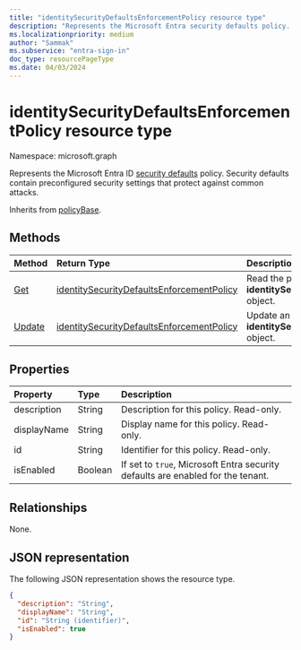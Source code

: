 ```yaml
---
title: "identitySecurityDefaultsEnforcementPolicy resource type"
description: "Represents the Microsoft Entra security defaults policy. Security defaults contain preconfigured security settings that protect against common attacks."
ms.localizationpriority: medium
author: "Sammak"
ms.subservice: "entra-sign-in"
doc_type: resourcePageType
ms.date: 04/03/2024
---
```


# identitySecurityDefaultsEnforcementPolicy resource type

Namespace: microsoft.graph

Represents the Microsoft Entra ID [security defaults](/azure/active-directory/fundamentals/concept-fundamentals-security-defaults) policy. Security defaults contain preconfigured security settings that protect against common attacks.

Inherits from [policyBase](../resources/policybase.md).

## Methods

| Method       | Return Type | Description |
|:-------------|:------------|:------------|
| [Get](../api/identitysecuritydefaultsenforcementpolicy-get.md) | [identitySecurityDefaultsEnforcementPolicy](identitysecuritydefaultsenforcementpolicy.md) | Read the properties of an **identitySecurityDefaultsEnforcementPolicy** object. |
| [Update](../api/identitysecuritydefaultsenforcementpolicy-update.md) | [identitySecurityDefaultsEnforcementPolicy](identitysecuritydefaultsenforcementpolicy.md) | Update an **identitySecurityDefaultsEnforcementPolicy** object. |

## Properties

| Property     | Type        | Description |
|:-------------|:------------|:------------|
|description|String|Description for this policy. Read-only.|
|displayName|String|Display name for this policy. Read-only.|
|id|String|Identifier for this policy. Read-only.|
|isEnabled|Boolean|If set to `true`, Microsoft Entra security defaults are enabled for the tenant.|

## Relationships

None.

## JSON representation

The following JSON representation shows the resource type.

<!-- {
  "blockType": "resource",
  "optionalProperties": [

  ],
  "@odata.type": "microsoft.graph.identitySecurityDefaultsEnforcementPolicy",
  "keyProperty": "id"
}-->

```json
{
  "description": "String",
  "displayName": "String",
  "id": "String (identifier)",
  "isEnabled": true
}
```

<!-- uuid: 16cd6b66-4b1a-43a1-adaf-3a886856ed98
2019-02-04 14:57:30 UTC -->
<!-- {
  "type": "#page.annotation",
  "description": "identitySecurityDefaultsEnforcementPolicy resource",
  "keywords": "",
  "section": "documentation",
  "tocPath": ""
}-->
